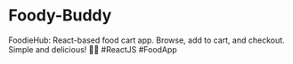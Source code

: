 # Foody-Buddy
 FoodieHub: React-based food cart app. Browse, add to cart, and checkout. Simple and delicious! 🍔🥗 #ReactJS #FoodApp
